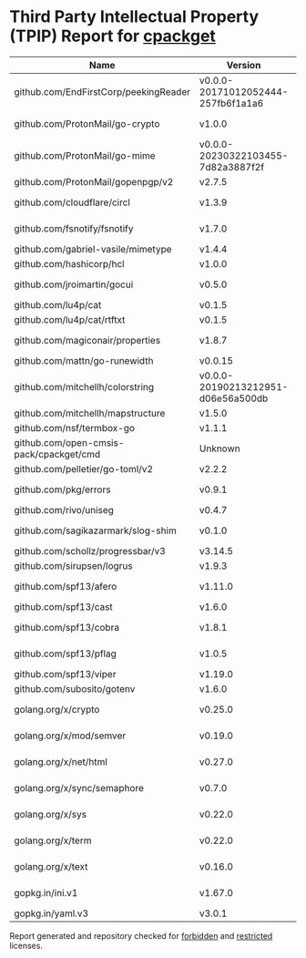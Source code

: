 # Third Party Intellectual Property (TPIP) Report for [cpackget](https://github.com/Open-CMSIS-Pack/cpackget)

| __Name__ | __Version__ | __Licence__ |
|----------|-------------|-------------|
| github.com/EndFirstCorp/peekingReader | v0.0.0-20171012052444-257fb6f1a1a6  | [MIT](https://github.com/EndFirstCorp/peekingReader/blob/257fb6f1a1a6/LICENSE) |
| github.com/ProtonMail/go-crypto | v1.0.0  | [BSD-3-Clause](https://github.com/ProtonMail/go-crypto/blob/v1.0.0/LICENSE) |
| github.com/ProtonMail/go-mime | v0.0.0-20230322103455-7d82a3887f2f  | [MIT](https://github.com/ProtonMail/go-mime/blob/7d82a3887f2f/LICENSE) |
| github.com/ProtonMail/gopenpgp/v2 | v2.7.5  | [MIT](https://github.com/ProtonMail/gopenpgp/blob/v2.7.5/LICENSE) |
| github.com/cloudflare/circl | v1.3.9  | [BSD-3-Clause](https://github.com/cloudflare/circl/blob/v1.3.9/LICENSE) |
| github.com/fsnotify/fsnotify | v1.7.0  | [BSD-3-Clause](https://github.com/fsnotify/fsnotify/blob/v1.7.0/LICENSE) |
| github.com/gabriel-vasile/mimetype | v1.4.4  | [MIT](https://github.com/gabriel-vasile/mimetype/blob/v1.4.4/LICENSE) |
| github.com/hashicorp/hcl | v1.0.0  | [MPL-2.0](https://github.com/hashicorp/hcl/blob/v1.0.0/LICENSE) |
| github.com/jroimartin/gocui | v0.5.0  | [BSD-3-Clause](https://github.com/jroimartin/gocui/blob/v0.5.0/LICENSE) |
| github.com/lu4p/cat | v0.1.5  | [Unlicense](https://github.com/lu4p/cat/blob/v0.1.5/LICENSE) |
| github.com/lu4p/cat/rtftxt | v0.1.5  | [MIT](https://github.com/lu4p/cat/blob/v0.1.5/rtftxt/LICENSE) |
| github.com/magiconair/properties | v1.8.7  | [BSD-2-Clause](https://github.com/magiconair/properties/blob/v1.8.7/LICENSE.md) |
| github.com/mattn/go-runewidth | v0.0.15  | [MIT](https://github.com/mattn/go-runewidth/blob/v0.0.15/LICENSE) |
| github.com/mitchellh/colorstring | v0.0.0-20190213212951-d06e56a500db  | [MIT](https://github.com/mitchellh/colorstring/blob/d06e56a500db/LICENSE) |
| github.com/mitchellh/mapstructure | v1.5.0  | [MIT](https://github.com/mitchellh/mapstructure/blob/v1.5.0/LICENSE) |
| github.com/nsf/termbox-go | v1.1.1  | [MIT](https://github.com/nsf/termbox-go/blob/v1.1.1/LICENSE) |
| github.com/open-cmsis-pack/cpackget/cmd | Unknown  | [Apache-2.0](https://github.com/open-cmsis-pack/cpackget/blob/HEAD/LICENSE.txt) |
| github.com/pelletier/go-toml/v2 | v2.2.2  | [MIT](https://github.com/pelletier/go-toml/blob/v2.2.2/LICENSE) |
| github.com/pkg/errors | v0.9.1  | [BSD-2-Clause](https://github.com/pkg/errors/blob/v0.9.1/LICENSE) |
| github.com/rivo/uniseg | v0.4.7  | [MIT](https://github.com/rivo/uniseg/blob/v0.4.7/LICENSE.txt) |
| github.com/sagikazarmark/slog-shim | v0.1.0  | [BSD-3-Clause](https://github.com/sagikazarmark/slog-shim/blob/v0.1.0/LICENSE) |
| github.com/schollz/progressbar/v3 | v3.14.5  | [MIT](https://github.com/schollz/progressbar/blob/v3.14.5/LICENSE) |
| github.com/sirupsen/logrus | v1.9.3  | [MIT](https://github.com/sirupsen/logrus/blob/v1.9.3/LICENSE) |
| github.com/spf13/afero | v1.11.0  | [Apache-2.0](https://github.com/spf13/afero/blob/v1.11.0/LICENSE.txt) |
| github.com/spf13/cast | v1.6.0  | [MIT](https://github.com/spf13/cast/blob/v1.6.0/LICENSE) |
| github.com/spf13/cobra | v1.8.1  | [Apache-2.0](https://github.com/spf13/cobra/blob/v1.8.1/LICENSE.txt) |
| github.com/spf13/pflag | v1.0.5  | [BSD-3-Clause](https://github.com/spf13/pflag/blob/v1.0.5/LICENSE) |
| github.com/spf13/viper | v1.19.0  | [MIT](https://github.com/spf13/viper/blob/v1.19.0/LICENSE) |
| github.com/subosito/gotenv | v1.6.0  | [MIT](https://github.com/subosito/gotenv/blob/v1.6.0/LICENSE) |
| golang.org/x/crypto | v0.25.0  | [BSD-3-Clause](https://cs.opensource.google/go/x/crypto/+/v0.25.0:LICENSE) |
| golang.org/x/mod/semver | v0.19.0  | [BSD-3-Clause](https://cs.opensource.google/go/x/mod/+/v0.19.0:LICENSE) |
| golang.org/x/net/html | v0.27.0  | [BSD-3-Clause](https://cs.opensource.google/go/x/net/+/v0.27.0:LICENSE) |
| golang.org/x/sync/semaphore | v0.7.0  | [BSD-3-Clause](https://cs.opensource.google/go/x/sync/+/v0.7.0:LICENSE) |
| golang.org/x/sys | v0.22.0  | [BSD-3-Clause](https://cs.opensource.google/go/x/sys/+/v0.22.0:LICENSE) |
| golang.org/x/term | v0.22.0  | [BSD-3-Clause](https://cs.opensource.google/go/x/term/+/v0.22.0:LICENSE) |
| golang.org/x/text | v0.16.0  | [BSD-3-Clause](https://cs.opensource.google/go/x/text/+/v0.16.0:LICENSE) |
| gopkg.in/ini.v1 | v1.67.0  | [Apache-2.0](https://github.com/go-ini/ini/blob/v1.67.0/LICENSE) |
| gopkg.in/yaml.v3 | v3.0.1  | [MIT](https://github.com/go-yaml/yaml/blob/v3.0.1/LICENSE) |

Report generated and repository checked for [forbidden](https://github.com/google/licenseclassifier/blob/842c0d70d7027215932deb13801890992c9ba364/license_type.go#L323) and [restricted](https://github.com/google/licenseclassifier/blob/842c0d70d7027215932deb13801890992c9ba364/license_type.go#L176) licenses.